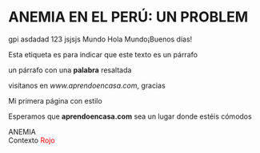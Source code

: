 # ANEMIA EN EL PERÚ: UN PROBLEM 
gpi
asdadad
123
jsjsjs
<negrita>Mundo</negrita>
<texto>Hola <negrita>Mundo</negrita>¡Buenos días!</texto>
<p>Esta etiqueta es para indicar que este texto es un párrafo</p>
<p>un párrafo con una <strong>palabra</strong> resaltada</p>
<p>visítanos en <em>www.aprendoencasa.com</em>, gracias</p>
<p style="color:#red">Mi primera página con estilo</p>
<!DOCTYPE html>
<html>
<head>
<title>Primer Ejercicio HTML 5</title>
</head>
<body>
<p>Esperamos que <strong> aprendoencasa.com</strong> sea un lugar donde estéis cómodos</p>
</body>ANEMIA
<section>Contexto
</html>
 <font color="red"> Rojo </font>
